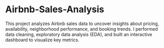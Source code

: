 # Airbnb-Sales-Analysis
This project analyzes Airbnb sales data to uncover insights about pricing, availability, neighborhood performance, and booking trends. I performed data cleaning, exploratory data analysis (EDA), and built an interactive dashboard to visualize key metrics.
